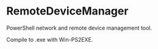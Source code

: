 # RemoteDeviceManager
PowerShell network and remote device management tool.

Compile to .exe with Win-PS2EXE.
